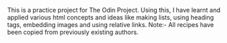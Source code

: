 This is a practice project for The Odin Project. Using this, I have learnt and applied various html concepts and ideas like making lists, using heading tags, embedding images and using relative links.
Note:- All recipes have been copied from previously existing authors.